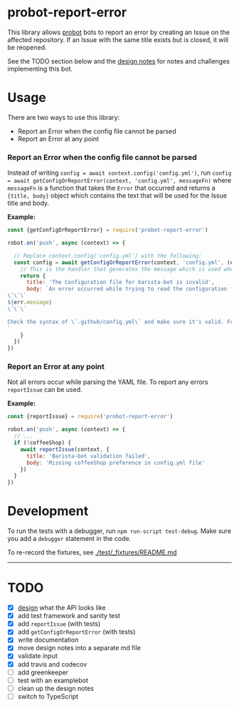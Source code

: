 # probot-report-error

This library allows [probot](https://github.com/probot/probot) bots to report an error by creating an Issue on the affected repository. If an Issue with the same title exists but is closed, it will be reopened.

See the TODO section below and the [design notes](./notes.md) for notes and challenges implementing this bot.

# Usage

There are two ways to use this library:

- Report an Error when the config file cannot be parsed
- Report an Error at any point

### Report an Error when the config file cannot be parsed

Instead of writing `config = await context.config('config.yml')`,
run `config = await getConfigOrReportError(context, 'config.yml', messageFn)`
where `messageFn` is a function that takes the `Error` that occurred and returns
a `{title, body}` object which contains the text that will be used for the Issue
title and body.

**Example:**

```js
const {getConfigOrReportError} = require('probot-report-error')

robot.on('push', async (context) => {

  // Replace context.config('config.yml') with the following:
  const config = await getConfigOrReportError(context, 'config.yml', (err) => {
    // This is the handler that generates the message which is used when creating the Issue
    return {
      title: 'The Configuration file for barista-bot is invalid',
      body: `An error occurred while trying to read the configuration for barista-bot.
\`\`\`
${err.message}
\`\`\`

Check the syntax of \`.github/config.yml\` and make sure it's valid. For more information or questions, see [philschatz/barista-bot](https://github.com/philschatz/barista-bot)
`
    }
  })
})
```


### Report an Error at any point

Not all errors occur while parsing the YAML file. To report any errors `reportIssue` can be used.

**Example:**

```js
const {reportIssue} = require('probot-report-error')

robot.on('push', async (context) => {
  // ...
  if (!coffeeShop) {
    await reportIssue(context, {
      title: 'Barista-bot validation failed',
      body: 'Missing coffeeShop preference in config.yml file'
    })
  }
})
```


# Development

To run the tests with a debugger, run `npm run-script test-debug`. Make sure you add a `debugger` statement in the code.

To re-record the fixtures, see [./test/_fixtures/README.md](./test/_fixtures/README.md)

---

# TODO

- [x] [design](./notes.md) what the API looks like
- [x] add test framework and sanity test
- [x] add `reportIssue` (with tests)
- [x] add `getConfigOrReportError` (with tests)
- [x] write documentation
- [x] move design notes into a separate md file
- [x] validate input
- [x] add travis and codecov
- [ ] add greenkeeper
- [ ] test with an examplebot
- [ ] clean up the design notes
- [ ] switch to TypeScript
